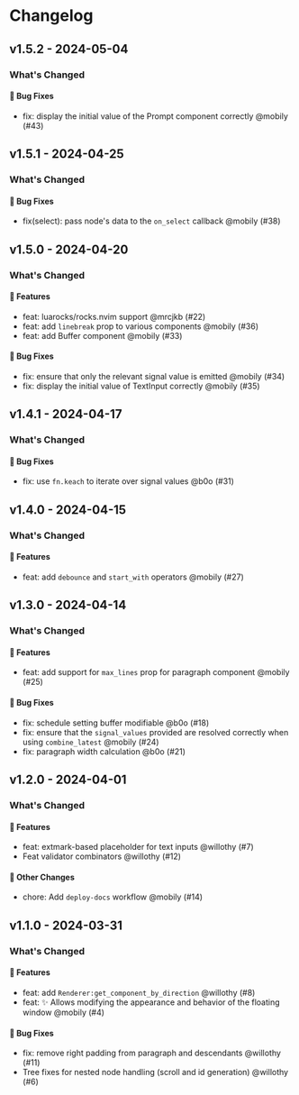 # Changelog

## v1.5.2 - 2024-05-04

### What's Changed

#### 🐛 Bug Fixes

- fix: display the initial value of the Prompt component correctly @mobily (#43)

## v1.5.1 - 2024-04-25

### What's Changed

#### 🐛 Bug Fixes

- fix(select): pass node's data to the `on_select` callback @mobily (#38)

## v1.5.0 - 2024-04-20

### What's Changed

#### 🚀 Features

- feat: luarocks/rocks.nvim support @mrcjkb (#22)
- feat: add `linebreak` prop to various components @mobily (#36)
- feat: add Buffer component @mobily (#33)

#### 🐛 Bug Fixes

- fix: ensure that only the relevant signal value is emitted @mobily (#34)
- fix: display the initial value of TextInput correctly @mobily (#35)

## v1.4.1 - 2024-04-17

### What's Changed

#### 🐛 Bug Fixes

- fix: use `fn.keach` to iterate over signal values @b0o (#31)

## v1.4.0 - 2024-04-15

### What's Changed

#### 🚀 Features

- feat: add `debounce` and `start_with` operators @mobily (#27)

## v1.3.0 - 2024-04-14

### What's Changed

#### 🚀 Features

- feat: add support for `max_lines` prop for paragraph component @mobily (#25)

#### 🐛 Bug Fixes

- fix: schedule setting buffer modifiable @b0o (#18)
- fix: ensure that the `signal_values` provided are resolved correctly when using `combine_latest` @mobily (#24)
- fix: paragraph width calculation @b0o (#21)

## v1.2.0 - 2024-04-01

### What's Changed

#### 🚀 Features

- feat: extmark-based placeholder for text inputs @willothy (#7)
- Feat validator combinators @willothy (#12)

#### 🚩 Other Changes

- chore: Add `deploy-docs` workflow @mobily (#14)

## v1.1.0 - 2024-03-31

### What's Changed

#### 🚀 Features

- feat: add `Renderer:get_component_by_direction` @willothy (#8)
- feat: ✨ Allows modifying the appearance and behavior of the floating window @mobily (#4)

#### 🐛 Bug Fixes

- fix: remove right padding from paragraph and descendants @willothy (#11)
- Tree fixes for nested node handling (scroll and id generation) @willothy (#6)
